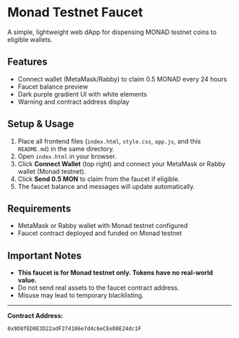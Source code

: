# Monad Testnet Faucet 

A simple, lightweight web dApp for dispensing MONAD testnet coins to eligible wallets.

## Features
- Connect wallet (MetaMask/Rabby) to claim 0.5 MONAD every 24 hours
- Faucet balance preview
- Dark purple gradient UI with white elements
- Warning and contract address display

## Setup & Usage
1. Place all frontend files (`index.html`, `style.css`, `app.js`, and this `README.md`) in the same directory.
2. Open `index.html` in your browser.
3. Click **Connect Wallet** (top right) and connect your MetaMask or Rabby wallet (Monad testnet).
4. Click **Send 0.5 MON** to claim from the faucet if eligible.
5. The faucet balance and messages will update automatically.

## Requirements
- MetaMask or Rabby wallet with Monad testnet configured
- Faucet contract deployed and funded on Monad testnet

## Important Notes
- **This faucet is for Monad testnet only. Tokens have no real-world value.**
- Do not send real assets to the faucet contract address.
- Misuse may lead to temporary blacklisting.

---

**Contract Address:**
```
0x9D8fED8E3D22adF274186e7d4c6eCEeD8E24dc1F
``` 